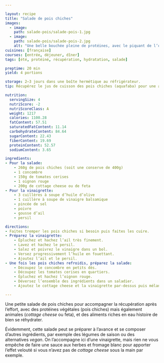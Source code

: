 ```yaml
---

layout: recipe
title: "Salade de pois chiches"
images:
  - image: 
    path: salade-pois/salade-pois-1.jpg
  - image:
    path: salade-pois/salade-pois-2.jpg
    alt: "Une belle bouchée pleine de protéines, avec le piquant de l’oignon et de la vinaigrette pour venir réhausser le tout."
cuisines: [française]
courses: [entrée, déjeuner, dîner]
tags: [été, protéiné, récupération, hydratation, salade]

preptime: 20 min
yield: 4 portions

storage: 2–3 jours dans une boîte hermétique au réfrigérateur.
tip: Récupérez le jus de cuisson des pois chiches (aquafaba) pour une autre recette, comme par exemple cette <a href="mousse-chocofaba.html">mousse au chocolat.</a>

nutrition:
  servingSize: 4
  nutriScore: -2
  nutriScoreClass: A
  weight: 1217
  calories: 1100.28
  fatContent: 57.51
  saturatedFatContent: 11.14
  carbohydrateContent: 84.64
  sugarContent: 22.43
  fiberContent: 19.69
  proteinContent: 52.57
  sodiumContent: 3.65

ingredients:
- Pour la salade:
    - 260g de pois chiches (soit une conserve de 400g)
    - 1 concombre 
    - 150g de tomates cerises
    - 1 oignon rouge 
    - 200g de cottage cheese ou de feta
- Pour la vinaigrette:
    - 3 cuillères à soupe d’huile d’olive 
    - 1 cuillère à soupe de vinaigre balsamique 
    - pincée de sel 
    - poivre 
    - gousse d’ail 
    - persil

directions:
- Faites tremper les pois chiches si besoin puis faites les cuire.
- Préparez la vinaigrette:
    - Épluchez et hachez l’ail très finement.
    - Lavez et hachez le persil.
    - Salez et poivrez le vinaigre dans un bol.
    - Versez progressivement l’huile en fouettant.
    - Ajoutez l’ail et le persil.
- Une fois les pois chiches refroidis, préparez la salade:
    - Découpez le concombre en petits dés.
    - Découpez les tomates cerises en quartiers.
    - Épluchez et hachez l’oignon rouge. 
    - Déversez l’ensemble des ingrédients dans un saladier.
    - Ajoutez le cottage cheese et la vinaigrette par-dessus puis mélangez bien le tout.

---
```


Une petite salade de pois chiches pour accompagner la récupération après l’effort, avec des protéines végétales (pois chiches) mais également animales (<i lang="en">cottage cheese</i> ou feta), et des aliments riches en eau histoire de bien se réhydrater.

Évidemment, cette salade peut se préparer à l’avance et se composer d’autres ingrédients, par exemple des légumes de saison ou des alternatives <i lang="en">vegan</i>. On l’accompagne ici d’une vinaigrette, mais rien ne vous empêche de faire une sauce aux herbes et fromage blanc pour apporter l’effet velouté si vous n’avez pas de <i lang="en">cottage cheese</i> sous la main par exemple.